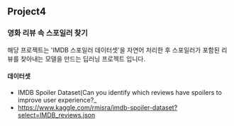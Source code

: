 ## Project4

### 영화 리뷰 속 스포일러 찾기

해당 프로젝트는 'IMDB 스포일러 데이터셋'을 자연어 처리한 후 스포일러가 포함된 리뷰를 찾아내는 모델을 만드는 딥러닝 프로젝트 입니다. 


#### 데이터셋
- IMDB Spoiler Dataset(Can you identify which reviews have spoilers to improve user experience?_
- https://www.kaggle.com/rmisra/imdb-spoiler-dataset?select=IMDB_reviews.json


